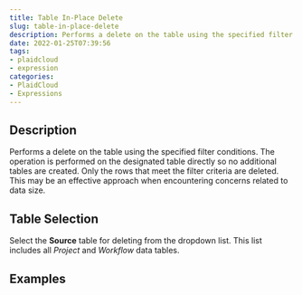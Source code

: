 ```yaml
---
title: Table In-Place Delete
slug: table-in-place-delete
description: Performs a delete on the table using the specified filter conditions
date: 2022-01-25T07:39:56
tags:
- plaidcloud
- expression
categories:
- PlaidCloud
- Expressions
---
```



## Description


Performs a delete on the table using the specified filter conditions. The operation is performed on the designated table directly so no additional tables are created. Only the rows that meet the filter criteria are deleted. This may be an effective approach when encountering concerns related to data size.



## Table Selection


Select the **Source** table for deleting from the dropdown list. This list includes all *Project* and *Workflow* data tables.







## Examples




